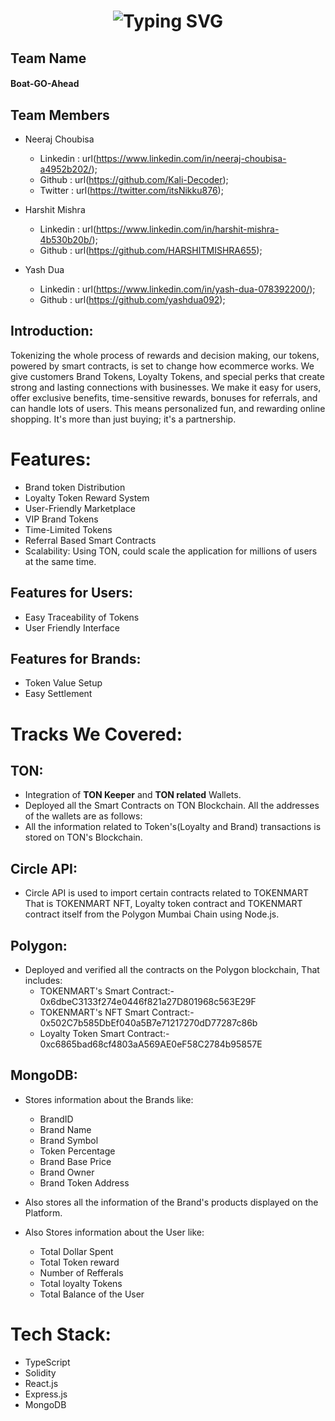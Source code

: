 <h1 align="center">
<img src="https://readme-typing-svg.demolab.com?font=Fira+Code&weight=900&size=40&pause=1000&center=true&vCenter=true&width=900&lines=Token.Mart" alt="Typing SVG" />
<br/>
</h1>
<p align="center">
</p>

## Team Name 
<h4> Boat-GO-Ahead </h4>

## Team Members 
* Neeraj Choubisa 
  * Linkedin : url(https://www.linkedin.com/in/neeraj-choubisa-a4952b202/);
  * Github : url(https://github.com/Kali-Decoder);
  * Twitter : url(https://twitter.com/itsNikku876);

* Harshit Mishra
  * Linkedin : url(https://www.linkedin.com/in/harshit-mishra-4b530b20b/);
  * Github : url(https://github.com/HARSHITMISHRA655);

* Yash Dua
  * Linkedin : url(https://www.linkedin.com/in/yash-dua-078392200/);
  * Github : url(https://github.com/yashdua092);


## Introduction:
Tokenizing the whole process of rewards and decision making, our tokens, powered by smart contracts, is set to change how ecommerce works. We give customers Brand Tokens, Loyalty Tokens, and special perks that create strong and lasting connections with businesses. We make it easy for users, offer exclusive benefits, time-sensitive rewards, bonuses for referrals, and can handle lots of users. This means personalized fun, and rewarding online shopping. It's more than just buying; it's a partnership.
<br />
# Features:

  * Brand token Distribution
  * Loyalty Token Reward System
  * User-Friendly Marketplace
  * VIP Brand Tokens
  * Time-Limited Tokens
  * Referral Based Smart Contracts
  * Scalability: Using TON, could scale the application for millions of users at the same time.

## Features for Users:

  * Easy Traceability of Tokens
  * User Friendly Interface

## Features for Brands:

  * Token Value Setup
  * Easy Settlement

# Tracks We Covered:

 ## TON: 

  * Integration of **TON Keeper** and **TON related** Wallets.
  * Deployed all the Smart Contracts on TON Blockchain. All the addresses of the wallets are as follows:
  * All the information related to Token's(Loyalty and  Brand) transactions is stored on TON's Blockchain.

 ## Circle API:

  * Circle API is used to import certain contracts related to TOKENMART That is TOKENMART NFT, Loyalty token contract and TOKENMART contract itself from the Polygon Mumbai Chain using Node.js.

 ## Polygon:

  * Deployed and verified all the contracts on the Polygon blockchain, That includes:
    * TOKENMART's Smart Contract:- 0x6dbeC3133f274e0446f821a27D801968c563E29F
    * TOKENMART's NFT Smart Contract:- 0x502C7b585DbEf040a5B7e71217270dD77287c86b
    * Loyalty Token Smart Contract:- 0xc6865bad68cf4803aA569AE0eF58C2784b95857E

 ## MongoDB:
 
   * Stores information about the Brands like:
     * BrandID
     * Brand Name
     * Brand Symbol
     * Token Percentage
     * Brand Base Price
     * Brand Owner
     * Brand Token Address
    
   * Also stores all the information of the Brand's products displayed on the Platform.
   
   * Also Stores information about the User like:
      * Total Dollar Spent
      * Total Token reward
      * Number of Refferals
      * Total loyalty Tokens
      * Total Balance of the User

    

# Tech Stack:

* TypeScript
* Solidity
* React.js
* Express.js
* MongoDB
  
